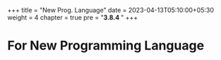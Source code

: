 +++
title = "New Prog. Language"
date = 2023-04-13T05:10:00+05:30
weight = 4
chapter = true
pre = "<b>3.8.4 </b>"
+++

# For New Programming Language




